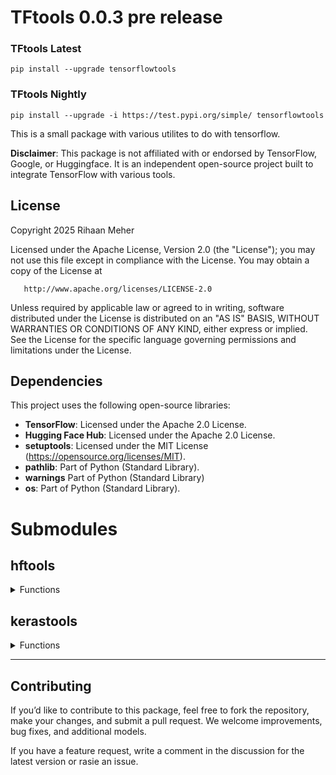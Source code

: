 # TFtools 0.0.3 pre release

### TFtools Latest

    pip install --upgrade tensorflowtools

### TFtools Nightly

    pip install --upgrade -i https://test.pypi.org/simple/ tensorflowtools

This is a small package with various utilites to do with tensorflow.



**Disclaimer**: This package is not affiliated with or endorsed by TensorFlow, Google, or Huggingface. It is an independent open-source project built to integrate TensorFlow with various tools.

## License

Copyright 2025 Rihaan Meher

   Licensed under the Apache License, Version 2.0 (the "License");
   you may not use this file except in compliance with the License.
   You may obtain a copy of the License at

       http://www.apache.org/licenses/LICENSE-2.0

   Unless required by applicable law or agreed to in writing, software
   distributed under the License is distributed on an "AS IS" BASIS,
   WITHOUT WARRANTIES OR CONDITIONS OF ANY KIND, either express or implied.
   See the License for the specific language governing permissions and
   limitations under the License.

## Dependencies

This project uses the following open-source libraries:

- **TensorFlow**: Licensed under the Apache 2.0 License.
- **Hugging Face Hub**: Licensed under the Apache 2.0 License.
- **setuptools**: Licensed under the MIT License (https://opensource.org/licenses/MIT).
- **pathlib**: Part of Python (Standard Library).
- **warnings** Part of Python (Standard Library)
- **os**: Part of Python (Standard Library). 



# Submodules

## hftools

<details>
<summary>Functions</summary>

---

<details>
<summary>download_model_from_huggingface(username, repository, model_id)</summary>

This downloads a model named tf_model.h5 or tf_model.keras from huggingface to the tensorflowtools data directory. It can be used with the load_from_hf_cache function in the kerastools submodule

##### Example

    import tensorflowtools
    tensorflowtools.hftools.download_model_from_huggingface("sharktide", "recyclebot0", "sharktide/recyclebot0")
    model = tensorflowtools.kerastools.load_from_hf_cache("sharktide", "recyclebot0", "tf_model.h5")
    model.summary

</details>

<details>
<summary>clear_model_cache()</summary>

This clears the model cache; all downloaded models and configuration files will be deleted

##### Example

    import tensorflowtools
    tensorflowtools.hftools.download_model_from_huggingface("sharktide", "recyclebot0", "sharktide/recyclebot0")
    model = tensorflowtools.kerastools.load_from_hf_cache("sharktide", "recyclebot0", "tf_model.h5")
    model.summary
    tensorflowtools.hftools.clear_model_cache()
    try:
        model = tensorflowtools.kerastools.load_from_hf_cache("sharktide", "recyclebot0", "tf_model.h5")
    except:
        print("It worked!")

</details>

</details>

## kerastools

<details>
<summary>Functions</summary>

---

<details>
<summary>load_from_hf_cache(username, repository, filename)</summary>

This loads a model using tf.keras.models.load_model() from tensorflowtools's cache. Use with the hftools submodule to download a model to the cache.

##### Example

    import tensorflowtools
    tensorflowtools.hftools.download_model_from_huggingface("sharktide", "recyclebot0", "sharktide/recyclebot0")
    model = tensorflowtools.kerastools.load_from_hf_cache("sharktide", "recyclebot0", "tf_model.h5")
    model.summary
</details>

<details>
<summary>default_image_augmentation(rate)</summary>

This returns a sequential model of some basic image augmentation. The rate float is the amount of augmentation that should be applied. An average rate is 0.2. 

##### Example

    import tensorflowtools

    model = tf.keras.Sequential([
        tensorflowtools.kerastools.default_image_augmentation(0.2),
        #rest of your layers here
    ])

</details>

<details>
<summary>basic_ffnn(input_dim, output_dim, loss, compile_model=True)</summary>

This returns a very basic fully connected neural network. The input dimensions are the dimensions for the first dense layer, the output dimensions are the dimensions for the last dense layer, the loss is the loss function to be used if compile_model is set to true. If you aren't planning to compile the model, still pick as loss function.

##### Example

    # Example usage of the basic FFNN
    from tensorflow.keras.datasets import mnist
    from tensorflow.keras.utils import to_categorical

    # Load and preprocess data
    (x_train, y_train), (x_test, y_test) = mnist.load_data()
    x_train = x_train.reshape(-1, 28*28) / 255.0
    x_test = x_test.reshape(-1, 28*28) / 255.0
    y_train = to_categorical(y_train, 10)
    y_test = to_categorical(y_test, 10)

    # Create and compile the model
    model = basic_ffnn(input_dim=28*28, output_dim=10, 'categorical_crossentropy')

    # Train the model
    model.fit(x_train, y_train, epochs=10, batch_size=32)

</details>

<details>
<summary>basic_cnn(input_shape, num_classes, loss, compile_model=True)</summary>

This returns a basic convolutional neural network for image classification. The input dimensions are the dimensions for the first convolutional layer, the number of classes is used in the last dense layer. the actication of the last layer will automatically be switched between sigmoid and softmax depending on the type of classification. 

##### Example

    # Example usage of the basic CNN
    from tensorflow.keras.datasets import mnist
    from tensorflow.keras.utils import to_categorical

    # Load and preprocess data
    (x_train, y_train), (x_test, y_test) = mnist.load_data()
    x_train = x_train.reshape(-1, 28, 28, 1) / 255.0
    x_test = x_test.reshape(-1, 28, 28, 1) / 255.0
    y_train = to_categorical(y_train, 10)
    y_test = to_categorical(y_test, 10)

    # Create and compile the model
    model = basic_cnn(input_shape=(28, 28, 1), num_classes=10, 'sparse_categorical_crossentropy')

    # Train the model
    model.fit(x_train, y_train, epochs=10, batch_size=32)

</details>

<details>
<summary>basic_lstm(input_shape, output_dim, loss, compile_model=True)</summary>

Gives basic starter architecture for a lstm model.
:param input_shape: Input shape for the first lstm layer
:param output_dim: Output dimensions of final dense.
:param loss: Loss function
:param activation: The activation function for the last dense layer.
:param compile_model: Optionally compiles the model.
:return: Generated lstm model with optional compilation.

##### Example

    # Example usage of the basic LSTM model
    from tensorflow.keras.datasets import imdb
    from tensorflow.keras.preprocessing.sequence import pad_sequences

    # Load and preprocess data
    (x_train, y_train), (x_test, y_test) = imdb.load_data()
    x_train = pad_sequences(x_train, maxlen=500)
    x_test = pad_sequences(x_test, maxlen=500)

    # Create and compile the model
    model = basic_lstm(input_shape=(500, ), output_dim=1, 'categorical_crossentropy')

    # Train the model
    model.fit(x_train, y_train, epochs=5, batch_size=64)

</details>

<details>
<summary>basic_autoencoder(input_shape, compile_model=True)</summary>

Gives basic starter architecture for a basic autencoder model.
:param input_shape: Input shape for the first conv2d layer
:param compile_model: Optionally compiles the model with mse loss.
:return: Generated lstm model with optional compilation.

##### Example
    # Example usage of the basic Autoencoder
    from tensorflow.keras.datasets import mnist

    # Load and preprocess data
    (x_train, _), (x_test, _) = mnist.load_data()
    x_train = x_train.reshape(-1, 28, 28, 1) / 255.0
    x_test = x_test.reshape(-1, 28, 28, 1) / 255.0

    # Create and compile the model
    model = basic_autoencoder(input_shape=(28, 28, 1))

    # Train the model
    model.fit(x_train, x_train, epochs=10, batch_size=128)

</details>


</details>


---


## Contributing

If you’d like to contribute to this package, feel free to fork the repository, make your changes, and submit a pull request. We welcome improvements, bug fixes, and additional models.

If you have a feature request, write a comment in the discussion for the latest version or rasie an issue.

